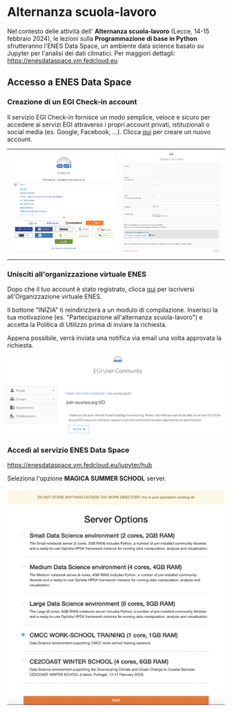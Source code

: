 # Alternanza scuola-lavoro

Nel contesto delle attività dell' **Alternanza scuola-lavoro** (Lecce, 14-15 febbraio 2024), le lezioni sulla **Programmazione di base in Python** sfrutteranno l'ENES Data Space, un ambiente data science basato su Jupyter per l'analisi dei dati climatici. Per maggiori dettagli: https://enesdataspace.vm.fedcloud.eu

## Accesso a ENES Data Space

### Creazione di un EGI Check-in account

Il servizio EGI Check-in fornisce un modo semplice, veloce e sicuro per accedere ai servizi EGI attraverso i propri account privati, istituzionali o social media (es. Google, Facebook, ...). Clicca [qui](https://aai.egi.eu/signup) per creare un nuovo account.

|                |           |
| ---------------------- | ---------------------- |
| ![cat](https://github.com/ENES-Data-Space/Alternanza/blob/main/images/Step1A.png) | ![dog](https://github.com/ENES-Data-Space/Alternanza/blob/main/images/Step1B.png) |
|                |           |

### Unisciti all'organizzazione virtuale ENES

Dopo che il tuo account è stato registrato, clicca [qui](https://aai.egi.eu/registry/co_petitions/start/coef:231) per iscriversi all'Organizzazione virtuale ENES.

Il bottone "INIZIA" ti reindirizzerà a un modulo di compilazione. Inserisci la tua motivazione (es. "Partecipazione all'alternanza scuola-lavoro") e accetta la Politica di Utilizzo prima di inviare la richiesta.

Appena possibile, verrà inviata una notifica via email una volta approvata la richiesta.

<p align="center"> <img src="https://github.com/ENES-Data-Space/Alternanza/blob/main/images/Step2.png" width="600" /> </p>

### Accedi al servizio ENES Data Space

https://enesdataspace.vm.fedcloud.eu/jupyter/hub

Seleziona l'opzione **MAGICA SUMMER SCHOOL** server.

<p align="center"> <img src="https://github.com/ENES-Data-Space/Alternanza/blob/main/images/Step3.png" width="600" /> </p>
